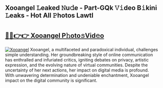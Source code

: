 ## Xooangel 𝙻eaked 𝙽u𝚍e - Part-GQk 𝚅𝚒deo B𝚒kini 𝙻eaks - Hot All 𝙿hotos LawtI

# <h2><a href="http://ld7qn8s.urlbe.top/?page=Xooangel">🔗🔗👉👉 Xooangel P𝚑oto𝚜Vid𝚎o</a></h2>

[![Xooangel](https://i.imgur.com/eBuTRDB.gif)](http://ld7qn8s.urlbe.top/?page=Xooangel)
Xooangel, a multifaceted and paradoxical individual, challenges simple understanding. Her groundbreaking style of online communication has enthralled and infuriated critics, igniting debates on privacy, artistic expression, and the evolving nature of virtual communities. Despite the uncertainty of her next actions, her impact on digital media is profound. With unwavering determination and undeniable enchantment, Xooangel impact on the digital community is significant.
